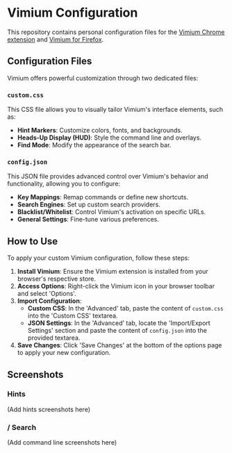 # Vimium Configuration

This repository contains personal configuration files for the [Vimium Chrome extension](https://chrome.google.com/webstore/detail/vimium/dbepggeogbaibhgnhhndojpepiihcmeb) and [Vimium for Firefox](https://addons.mozilla.org/en-US/firefox/addon/vimium-ff/).

## Configuration Files

Vimium offers powerful customization through two dedicated files:

### `custom.css`

This CSS file allows you to visually tailor Vimium's interface elements, such as:

*   **Hint Markers**: Customize colors, fonts, and backgrounds.
*   **Heads-Up Display (HUD)**: Style the command line and overlays.
*   **Find Mode**: Modify the appearance of the search bar.

### `config.json`

This JSON file provides advanced control over Vimium's behavior and functionality, allowing you to configure:

*   **Key Mappings**: Remap commands or define new shortcuts.
*   **Search Engines**: Set up custom search providers.
*   **Blacklist/Whitelist**: Control Vimium's activation on specific URLs.
*   **General Settings**: Fine-tune various preferences.

## How to Use

To apply your custom Vimium configuration, follow these steps:

1.  **Install Vimium**: Ensure the Vimium extension is installed from your browser's respective store.
2.  **Access Options**: Right-click the Vimium icon in your browser toolbar and select 'Options'.
3.  **Import Configuration**:
    *   **Custom CSS**: In the 'Advanced' tab, paste the content of `custom.css` into the 'Custom CSS' textarea.
    *   **JSON Settings**: In the 'Advanced' tab, locate the 'Import/Export Settings' section and paste the content of `config.json` into the provided textarea.
4.  **Save Changes**: Click 'Save Changes' at the bottom of the options page to apply your new configuration.

## Screenshots

### Hints

(Add hints screenshots here)

### / Search

(Add command line screenshots here)
